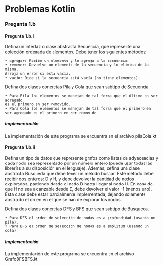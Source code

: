 # Problemas Kotlin
### Pregunta 1.b
#### Pregunta 1.b.i

Defina un interfaz o clase abstracta Secuencia, que represente una colección ordenada de elementos. Debe tener los siguientes métodos:

    • agregar: Recibe un elemento y lo agrega a la secuencia.
    • remover: Devuelve un elemento de la secuencia y lo elimina de la misma.
    Arroja un error si está vacía.
    • vacio: Dice si la secuencia está vacía (no tiene elementos).
    
Defina dos clases concretas Pila y Cola que sean subtipo de Secuencia

    • Para Pila los elementos se manejan de tal forma que el último en ser agregado
    es el primero en ser removido.
    • Para Cola los elementos se manejan de tal forma que el primero en ser agregado es el primero en ser removido

##### Implementación
La implementación de este programa se encuentra en el archivo pilaCola.kt

#### Pregunta 1.b.ii
Defina un tipo de datos que represente grafos como listas de adyacencias y cada
nodo sea representado por un número entero (puede usar todas las librerías a su
disposición en el lenguaje).
Además, defina una clase abstracta Busqueda que debe tener un método buscar.
Este método debe recibir dos enteros: D y H, y debe devolver la cantidad de nodos
explorados, partiendo desde el nodo D hasta llegar al nodo H. En caso de que H no
sea alcanzable desde D, debe devolver el valor -1 (menos uno).
Esta clase debe estar parcialmente implementada, dejando solamente abstraído el
orden en el que se han de explorar los nodos.

Defina dos clases concretas DFS y BFS que sean subtipo de Busqueda.

    • Para DFS el orden de selección de nodos es a profundidad (usando un pila).
    • Para BFS el orden de selección de nodos es a amplitud (usando un cola)
##### Implementación
La implementación de este programa se encuentra en el archivo GrafoDFSBFS.kt
